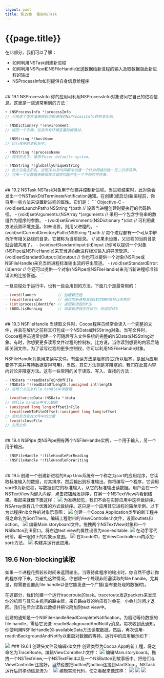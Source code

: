 ```yaml
---
layout: post
title: 第19章  使用NSTask
---
```

{{page.title}}
=====================

在此部分，我们可以了解：
- 如何利用NSTask创建新进程
- 如何利用NSPipe和NSFileHandle发送数据给新进程的输入及取数据自此新进程的输出
- NSProcessInfo如何提供自身信息给程序 

<br/>
## 19.1  NSProcessInfo
你的应用可利用NSProcessInfo对象访问它自己的进程信息。这里是一些通常用到的方法：

``` Objective-C
+ (NSProcessInfo *)processInfo
// 可用这个类方法来得到当前进程的NSProcessInfo的共享实例。

- (NSDictionary *)environment
// 返回一个字典，包含所有环境变量的键值对。

- (NSString *)hostName
// 运行程序的主机名字。

- (NSString *)processName
// 程序的名字，被用于user defaults system。

- (NSString *)globallyUniqueString
// 此方法用主机名、进程ID以及时间戳来创建一个针对网络的独一无二的字符串。
// 它用一个计数器来确保每次调用均能产生一个不同的字符串。
```
<br/>
## 19.2  NSTask
NSTask对象用于创建并控制新进程。当进程结束时，此对象会发出一个NSTaskDidTerminateNotification通知。在创建(或启动)新进程前，你将用一些方法来设置新进程的属性。它们是：
``` Objective-C
- (void)setLaunchPath:(NSString *)path
// 设置当进程创建时要执行的代码路径。
- (void)setArguments:(NSArray *)arguments
// 采用一个包含字符串的数组作为程序的参数。
- (void)setEnvironment:(NSDictionary *)dict
// 可利用此方法设置环境变量。如未设置，则用父进程的。
- (void)setCurrentDirectoryPath:(NSString *)path
// 每个进程都有一个可从中解析所有相关路径的目录。它被称为当前目录。
// 如果未设置，父进程的当前目录就会被共用了。
- (void)setStandardInput:(id)input
//你可以提供一个对象(NSPipe或NSFileHandle)来充当通向新进程标准输入的导流管道。
- (void)setStandardOutput:(id)output
// 你也可以提供一个对象(NSPipe或NSFileHandle)来充当新进程标准输出流的导出管道。
- (void)setStandardError:(id)error
// 你还可以提供一个对象(NSPipe或NSFileHandle)来充当新进程标准错误流的连接管道。
```

一旦进程处于运行中，也有一些会用到的方法。下面几个是最常用的：
``` Objective-C
- (void)launch          // 创建新进程
- (void)terminate       // 通过向新进程发送SIGTERM信号以杀死它
- (int)processIdentifer // 返回新进程的PID
- (BOOL)isRunning       // 如果新进程正在运行，则返回YES
```
<br/>
## 19.3  NSFileHandle
当读取文件时，Cocoa程序员经常会读入一个完整的文件，并且在解析之前将其打包成一个NSData或NSString对象。当写文件时，Cocoa程序员通常创建一个可随后写入文件系统的完整的NSData或NSString对象。有时，你想要更多读写文件过程的控制权。比方说，当你读到想要的内容后随即关闭文件。为了读写过程的更多控制权，你可以利用NSFileHandle对象。

NSFileHandle对象用来读写文件。有些读方法是阻塞的(之所以阻塞，是因为应用要停下来并等待数据变得可用)，当然，其它方法则是非阻塞的。我们在此篇内容内讨论非阻塞方法。这有一些常用的关于读取、写入、查找的方法：
``` Objective-C
- (NSData *)readDataToEndOfFile
- (NSData *)readDataOfLength:(unsigned int)length
// 这两个方法从file handle中读数据

- (void)writeData:(NSData *)data
// 向file handle中写入数据
- (unsigned long long)offsetInFile
- (void)seekToFileOffset:(unsigned long long)offset
// 查找及改变在文件中的位置
- (void)closeFile
// 关闭文件
```
<br/>
## 19.4  NSPipe
类NSPipe拥有两个NSFileHandle实例，一个用于输入，另一个用于输出。

``` Objective-C 
- (NSFileHandle *)fileHandleForReading
- (NSFileHandle *)fileHandleForWriting
```
<br/>
## 19.5  创建一个创建新进程的App
Unix系统有一个称之为sort的应用程序，它读取标准输入的数据，对其排序，然后输出到标准输出。你将编写一个程序，它调用sort作为新进程，写数据到它的标准输入，从它的标准输出读数据。用户会在一个NSTextView内键入内容，点击按钮触发排序，在另一个NSTextView内看到结果。看起来就像下面这样：

<img src="/images/posts/2018-07-16/sortThem.jpg">
为准确起见，我们不会在实际应用中这样做排序。NSArray类有几个优雅的方式做排序。这只是一个应用其它进程的简单示例。以下为此程序nib文件的对象示意图：

<img src="/images/posts/2018-07-16/SortThem_nib_file.jpg">
创建一个Cocoa Application类型的新工程并将之命名为SortThem。编辑工程附带的ViewController.h文件，设置outlets和action。

<img src="/images/posts/2018-07-16/viewControllerHeader.jpg">
编辑Main.storyboard文件。拖拽两个NSTextView对象和一个NSButton到IB窗口。将右边text view的属性设置为non-editable:

<img src="/images/posts/2018-07-16/layingOutTheSortThemWindow.jpg">
在动手写代码前，看一眼如下的对象示意图。

<img src="/images/posts/2018-07-16/SortThem_object_diagram.png">
在Xcode中，在ViewController.m内添加-sort:方法。

<img src="/images/posts/2018-07-16/viewControllerImplementation.jpg">
构建并运行此应用。

## 19.6  Non-blocking读取
如果一个进程花费较长时间来返回输出，当等待此程序的输出时，你自然不想让你的程序停下来。为避免这种情况，你创建一个处理非阻塞读取的file handle。尤其是，你需要设置此file handle以便它能发送一个广播(当有要处理的数据时)。

在这部分，我们创建一个运行traceroute的task。traceroute发送packets来发现你的机器与其它主机间的路由器。来自路由器的响应有时会花一小会儿时间才返回。我们在后台读取此数据并把它附加到text view中。

创建的通知是一个NSFileHandleReadCompleteNotification。为启动等待数据的file handle，需给它发送-readInBackgroundAndNotify消息。每次收到此通知，你便利用NSFileHandle的-availableData方法读取数据。然后，再次调用-readInBackgroundAndNotify以重启对数据的等待。运行中的应用展示如下：

<img src="/images/posts/2018-07-16/traceRouteApplication.png">
### 19.6.1  创建头文件及编辑xib文件
创建类型为Cocoa App的新工程，将之命名为TraceRoute。编辑ViewConroller.h文件：
<img src="/images/posts/2018-07-16/viewControllerHeaderTraceRoute.jpg">
编辑Main.storyboard。拖拽一个NSTextView,一个NSTextField以及一个NSButton到故事板中。把他们与ViewController连接好，当然也要把button的action连接到startStop:。NSTask运行后的移动信息流为：

<img src="/images/posts/2018-07-16/trace_Route.jpg">
编辑实现代码，使之看起来像这样：

<img src="/images/posts/2018-07-16/viewControllerImplementationTraceRoute_00.jpg">
<img src="/images/posts/2018-07-16/viewControllerImplementationTraceRoute_01.jpg">
<img src="/images/posts/2018-07-16/viewControllerImplementationTraceRoute_02.jpg">




















